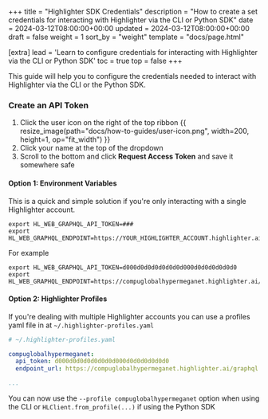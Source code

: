 +++
title = "Highlighter SDK Credentials"
description = "How to create a set credentials for interacting with Highlighter via the CLI or Python SDK"
date = 2024-03-12T08:00:00+00:00
updated = 2024-03-12T08:00:00+00:00
draft = false
weight = 1
sort_by = "weight"
template = "docs/page.html"

[extra]
lead = 'Learn to configure credentials for interacting with Highlighter via the CLI or Python SDK'
toc = true
top = false
+++

This guide will help you to configure the credentials needed to interact with
Highlighter via the CLI or the Python SDK.


### Create an API Token

1. Click the user icon on the right of the top ribbon {{ resize_image(path="docs/how-to-guides/user-icon.png", width=200, height=1, op="fit_width") }}
1. Click your name at the top of the dropdown
2. Scroll to the bottom and click **Request Access Token** and save it somewhere safe

#### Option 1: Environment Variables

This is a quick and simple solution if you're only interacting with a single
Highlighter account.

```shell
export HL_WEB_GRAPHQL_API_TOKEN=###
export HL_WEB_GRAPHQL_ENDPOINT=https://YOUR_HIGHLIGHTER_ACCOUNT.highlighter.ai/graphql
```

For example

```shell
export HL_WEB_GRAPHQL_API_TOKEN=d000d0d0d0d0d0d0d000d0d0d0d0d0d0
export HL_WEB_GRAPHQL_ENDPOINT=https://compuglobalhypermeganet.highlighter.ai/graphql
```

#### Option 2: Highlighter Profiles

If you're dealing with multiple Highlighter accounts you can use
a profiles yaml file in at `~/.highlighter-profiles.yaml`

```yaml
# ~/.highlighter-profiles.yaml

compuglobalhypermeganet:
  api_token: d000d0d0d0d0d0d0d000d0d0d0d0d0d0
  endpoint_url: https://compuglobalhypermeganet.highlighter.ai/graphql

...
```

You can now use the `--profile compuglobalhypermeganet` option when using the CLI or
`HLClient.from_profile(...)` if using the Python SDK

